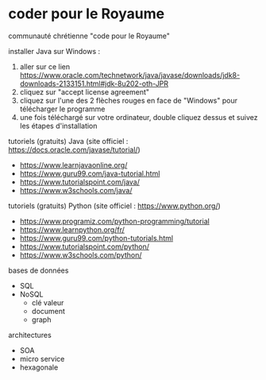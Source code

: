 # coder pour le Royaume
communauté chrétienne "code pour le Royaume" 

installer Java sur Windows : 
1. aller sur ce lien https://www.oracle.com/technetwork/java/javase/downloads/jdk8-downloads-2133151.html#jdk-8u202-oth-JPR
1. cliquez sur "accept license agreement"
1. cliquez sur l'une des 2 flèches rouges en face de "Windows" pour télécharger le programme
1. une fois téléchargé sur votre ordinateur, double cliquez dessus et suivez les étapes d'installation

tutoriels (gratuits) Java (site officiel : https://docs.oracle.com/javase/tutorial/)
* https://www.learnjavaonline.org/
* https://www.guru99.com/java-tutorial.html
* https://www.tutorialspoint.com/java/
* https://www.w3schools.com/java/

tutoriels (gratuits) Python (site officiel : https://www.python.org/)
* https://www.programiz.com/python-programming/tutorial 
* https://www.learnpython.org/fr/
* https://www.guru99.com/python-tutorials.html
* https://www.tutorialspoint.com/python/
* https://www.w3schools.com/python/

bases de données
* SQL
* NoSQL
  * clé valeur
  * document
  * graph

architectures
* SOA
* micro service
* hexagonale
